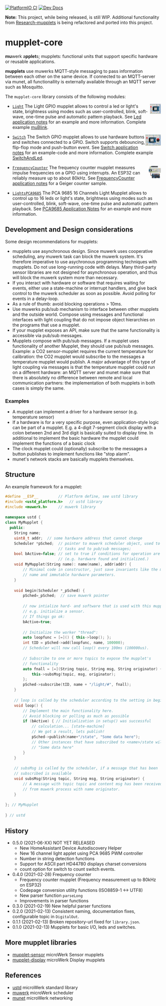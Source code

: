 [![PlatformIO CI][image_CI]][badge_CI] [![Dev Docs][image_DOC]][badge_DOC]

**Note:** This project, while being released, is still WIP. Additional functionality from
[Research-mupplets](https://github.com/muwerk/Research-mupplets) is being refactored and
ported into this project.

mupplet-core
============

**mu**werk a**pplet**s; mupplets: functional units that support specific hardware or reusable
applications.

**mupplets** use muwerks MQTT-style messaging to pass information between each other on the
same device. If connected to an MQTT-server via munet, all functionallity is externally
available through an MQTT server such as Mosquitto.

The `mupplet-core` library consists of the following modules:

<img src="https://github.com/muwerk/mupplet-core/blob/master/extras/led.png" align="right" width="7%" height="7%">

* [`Light`][Light_DOC] The Light GPIO mupplet allows to control a led or light's state, brightness
  using modes such as user-controlled, blink, soft-wave, one-time pulse and automatic pattern
  playback. See [Led application notes][Light_NOTES] for an example and more information.
  Complete example [muBlink](https://github.com/muwerk/examples/tree/master/muBlink).

<img src="https://github.com/muwerk/mupplet-core/blob/master/extras/switch.png" align="right" width="10%" height="10%">

* [`Switch`][Switch_DOC] The Switch GPIO mupplet allows to use hardware buttons and switches
  connected to a GPIO. Switch supports debouncing, flip-flop mode and push-button event. See
  [Switch application notes][Switch_NOTES] for an example-code and more information. Complete
  example [SwitchAndLed](https://github.com/muwerk/examples/tree/master/SwitchAndLed).

<img src="https://github.com/muwerk/examples/blob/master/Resources/FrequencyCounter.jpg" align="right" width="8%">

* [`FrequencyCounter`][FrequencyCounter_DOC] The frequency counter mupplet measures impulse frequencies
  on a GPIO using interrupts. An ESP32 can reliably measure up to about 80kHz. See
  [FrequencyCounter application notes][FrequencyCounter_NOTES] for a Geiger counter sample.

* [`LightsPCA9685`][PCA9685_DOC] The PCA 9685 16 Channels Light Mupplet allows to control up to
  16 leds or light's state, brightness using modes such as user-controlled, blink, soft-wave,
  one-time pulse and automatic pattern playback. See [PCA9685 Application Notes][PCA9685_NOTES]
  for an example and more information.

Development and Design considerations
-------------------------------------

Some design recommendations for mupplets:

* mupplets use asynchronous design. Since muwerk uses cooperative scheduling, any
  muwerk task can block the muwerk system. It's therefore imperative to use asychronous
  programming techniques with mupplets. Do not use long-running code with delays. Many
  third-party sensor libraries are not designed for asynchronous operation, and thus
  will block the muwerk system more than necessary.
* If you interact with hardware or software that requires waiting for events, either
  use a state-machine or interrupt handlers, and give back control to the muwerk scheduler
  as soon as possible. Avoid polling for events in a delay-loop.
* As a rule of thumb: avoid blocking operations > 10ms.
* Use muwerks pub/sub mechanism to interface between other mupplets and the outside world.
  Compose using messages and functional interfaces with light coupling that do not impose
  object hierarchies on the programs that use a mupplet.
* If your mupplet exposes an API, make sure that the same functionality is accessible via
  pub/sub messages.
* Mupplets compose with pub/sub messages. If a mupplet uses functionality of another
  Mupplet, they should use pub/sub messages. Example: a CO2 sensor-mupplet requires the current
  temperature for calibration: the CO2 mupplet would subscribe to the messages a temperature
  mupplet would publish. A major advantage of this type of light coupling via messages is
  that the temperature mupplet could run on a different hardware: an MQTT server and munet
  make sure that there is absolutely no difference between remote and local communication
  partners: the implementation of both mupplets in both cases is simply the same.

### Examples ###

* A mupplet can implement a driver for a hardware sensor (e.g. temperature sensor)
* If a hardware is for a very specific purpose, even application-style logic can be
  part of a mupplet. E.g. a 4-digit 7-segment clock display with a colon between
  2nd and 3rd digit is basically suited to display time. In additional to implement
  the basic hardware the mupplet could implement the functions of a basic clock
* The clock mupplet could (optionally) subscribe to the messages a button publishes
  to implement functions like "stop alarm".
* munet's network stacks are basically mupplets themselves.

Structure
---------

An example framework for a mupplet:

```c++
#define __ESP__         // Platform define, see ustd library
#include <ustd_platform.h>   // ustd library
#include <muwerk.h>     // muwerk library

namespace ustd {
class MyMupplet {
  public:
    String name;
    uint8_t addr;  // some hardware address that cannot change
    Scheduler *pSched;  // pointer to muwerk scheduler object, used to start
                        // tasks and to pub/sub messages;
    bool bActive=false; // set to true if conditions for operation are met
                        // (e.g. hardware found and initialized.)
    void MyMupplet(String name): name(name), addr(addr) {
        // Minimal code in constructor, just save invariants like the mupplet's
        // name and immutable hardware parameters.
    }

    void begin(Scheduler *_pSched) {
        pSched=_pSched;  // save muwerk pointer

        // now intialize hard- and software that is used with this mupplet,
        // e.g. initialize a sensor.
        // If things go ok:
        bActive=true;

        // Initialize the worker "thread":
        auto loopfunc = [=]() { this->loop(); };
        int tID = pSched->add(loopfunc, name, 100000);
        // Scheduler will now call loop() every 100ms (100000us).

        // Subscribe to one or more topics to expose the mupplet's
        // functionality
        auto fnall = [=](String topic, String msg, String originator) {
            this->subsMsg(topic, msg, originator);
        };
        pSched->subscribe(tID, name + "/light/#", fnall);
    }

    // loop is called by the scheduler according to the setting in begin()
    void loop() {
        // Implement the main functionality here.
        // Avoid blocking or polling as much as possible
        if (bActive) { // Initialization in setup() was successful
            // calculation... [state-machine]
            // We got a result, lets publish!
            pSched->publish(name+"/state", "Some data here");
            // Other instances that have subscribed to <name>/state will receive
            // "Some data here"
        }
    }

    // subsMsg is called by the scheduler, if a message that has been
    // subscribed is available
    void subsMsg(String topic, String msg, String originator) {
        // A message with topic topic and content msg has been received
        // from muwerk process with name originator.
    }

}; // MyMupplet

} // ustd
```


History
-------
- 0.5.0 (2021-06-XX) NOT YET RELEASED
  * New HomeAssistant Device Autodiscovery Helper
  * New 16 channel light applet using PCA 9685 PWM controller
  * Number in string detection functions
  * Support for ASCII part HD44780 displays charset conversions
  * count option for switch to count switch events.
- 0.4.0 (2021-02-28) Frequency counter
  * Frequency counter mupplet (Frequency measurement up to 80kHz on ESP32)
  * Codepage conversion utility functions (ISO8859-1 <-> UTF8)
  * New parser function `parseLong`
  * Improvements in parser functions
- 0.3.0 (2021-02-19) New helpful parser functions
- 0.2.0 (2021-02-13) Consistent naming, documentation fixes, configurable topic in `DigitalOut`.
- 0.1.1 (2021-02-13) Broken repository-url fixed for `library.json`.
- 0.1.0 (2021-02-13) Mupplets for basic I/O, leds and switches.

More mupplet libraries
----------------------

- [mupplet-sensor][gh_mupsensor] microWerk Sensor mupplets
- [mupplet-display][gh_mupdisplay] microWerk Display mupplets

References
----------

- [ustd][gh_ustd] microWerk standard library
- [muwerk][gh_muwerk] microWerk scheduler
- [munet][gh_munet] microWerk networking

[badge_CI]: https://github.com/muwerk/mupplet-core/actions
[image_CI]: https://github.com/muwerk/mupplet-core/workflows/PlatformIO%20CI/badge.svg
[badge_DOC]: https://muwerk.github.io/mupplet-core/docs/index.html
[image_DOC]: https://img.shields.io/badge/docs-dev-blue.svg

[Light_DOC]: https://muwerk.github.io/mupplet-core/docs/classustd_1_1Light.html
[Light_NOTES]: https://github.com/muwerk/mupplet-core/blob/master/extras/led-notes.md
[Switch_DOC]: https://muwerk.github.io/mupplet-core/docs/classustd_1_1Switch.html
[Switch_NOTES]: https://github.com/muwerk/mupplet-core/blob/master/extras/switch-notes.md
[FrequencyCounter_DOC]: https://muwerk.github.io/mupplet-core/docs/classustd_1_1FrequencyCounter.html
[FrequencyCounter_NOTES]: https://github.com/muwerk/mupplet-core/blob/master/extras/frequency-counter-notes.md
[DigitalOut_DOC]: https://muwerk.github.io/mupplet-core/docs/classustd_1_1DigitalOut.html
[DigitalOut_NOTES]: https://github.com/muwerk/mupplet-core/blob/master/extras/digital-out-notes.md
[PCA9685_DOC]: https://muwerk.github.io/mupplet-core/docs/classustd_1_1LightsPCA9685.html
[PCA9685_NOTES]: https://github.com/muwerk/mupplet-core/blob/master/extras/pca9685-notes.md

[gh_ustd]: https://github.com/muwerk/ustd
[gh_muwerk]: https://github.com/muwerk/muwerk
[gh_munet]: https://github.com/muwerk/munet
[gh_mufonts]: https://github.com/muwerk/mufonts
[gh_mupcore]: https://github.com/muwerk/mupplet-core
[gh_mupdisplay]: https://github.com/muwerk/mupplet-display
[gh_mupsensor]: https://github.com/muwerk/mupplet-sensor

